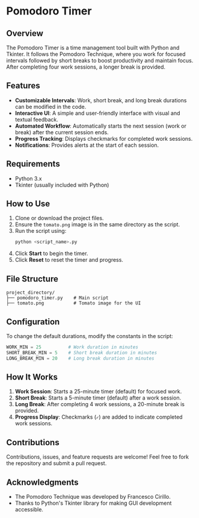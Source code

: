 # Pomodoro Timer

## Overview
The Pomodoro Timer is a time management tool built with Python and Tkinter. It follows the Pomodoro Technique, where you work for focused intervals followed by short breaks to boost productivity and maintain focus. After completing four work sessions, a longer break is provided.

## Features
- **Customizable Intervals**: Work, short break, and long break durations can be modified in the code.
- **Interactive UI**: A simple and user-friendly interface with visual and textual feedback.
- **Automated Workflow**: Automatically starts the next session (work or break) after the current session ends.
- **Progress Tracking**: Displays checkmarks for completed work sessions.
- **Notifications**: Provides alerts at the start of each session.

## Requirements
- Python 3.x
- Tkinter (usually included with Python)

## How to Use
1. Clone or download the project files.
2. Ensure the `tomato.png` image is in the same directory as the script.
3. Run the script using:
   ```bash
   python <script_name>.py
   ```
4. Click **Start** to begin the timer.
5. Click **Reset** to reset the timer and progress.

## File Structure
```
project_directory/
├── pomodoro_timer.py    # Main script
├── tomato.png           # Tomato image for the UI
```

## Configuration
To change the default durations, modify the constants in the script:
```python
WORK_MIN = 25          # Work duration in minutes
SHORT_BREAK_MIN = 5    # Short break duration in minutes
LONG_BREAK_MIN = 20    # Long break duration in minutes
```

## How It Works
1. **Work Session**: Starts a 25-minute timer (default) for focused work.
2. **Short Break**: Starts a 5-minute timer (default) after a work session.
3. **Long Break**: After completing 4 work sessions, a 20-minute break is provided.
4. **Progress Display**: Checkmarks (`✓`) are added to indicate completed work sessions.


## Contributions
Contributions, issues, and feature requests are welcome! Feel free to fork the repository and submit a pull request.

## Acknowledgments
- The Pomodoro Technique was developed by Francesco Cirillo.
- Thanks to Python's Tkinter library for making GUI development accessible.

